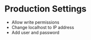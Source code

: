 # Production Settings

- Allow write permissions
- Change localhost to IP address
- Add user and password